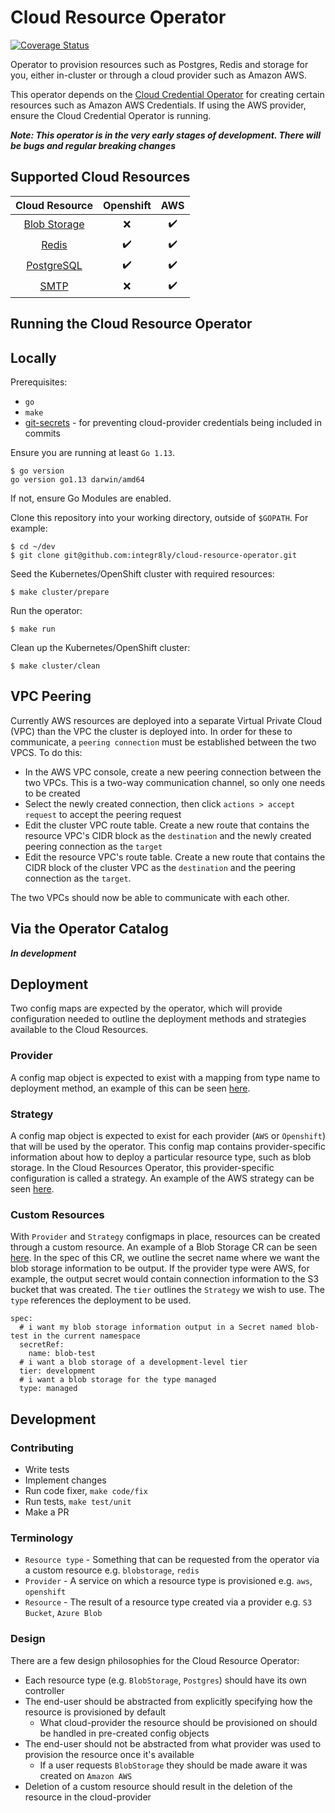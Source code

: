 # Cloud Resource Operator

[![Coverage Status](https://coveralls.io/repos/github/integr8ly/cloud-resource-operator/badge.svg)](https://coveralls.io/github/integr8ly/cloud-resource-operator)

Operator to provision resources such as Postgres, Redis and storage for you, either in-cluster or through a cloud
provider such as Amazon AWS.

This operator depends on the [Cloud Credential Operator](https://github.com/openshift/cloud-credential-operator) for
creating certain resources such as Amazon AWS Credentials. If using the AWS provider, ensure the Cloud Credential
Operator is running.

***Note: This operator is in the very early stages of development. There will be bugs and regular breaking changes***

## Supported Cloud Resources
| Cloud Resource 	| Openshift 	| AWS 	|
|:--------------:	|:---------:	|:---------:	|
|  [Blob Storage](./doc/blobstorage.md)  	|     :x:     	| :heavy_check_mark: 	|
|     [Redis](./doc/redis.md)  	|     :heavy_check_mark:     	|  :heavy_check_mark: 	|
|   [PostgreSQL](./doc/postgresql.md) 	|     :heavy_check_mark:     	|  :heavy_check_mark:  	|
|      [SMTP](./doc/smtp.md)     	|     :x:     	|  :heavy_check_mark:  	|

## Running the Cloud Resource Operator
## Locally

Prerequisites:
- `go`
- `make`
- [git-secrets](https://github.com/awslabs/git-secrets) - for preventing cloud-provider credentials being included in 
commits

Ensure you are running at least `Go 1.13`.
```shell script
$ go version
go version go1.13 darwin/amd64
```

If not, ensure Go Modules are enabled.

Clone this repository into your working directory, outside of `$GOPATH`. For example:
```shell script
$ cd ~/dev
$ git clone git@github.com:integr8ly/cloud-resource-operator.git
```

Seed the Kubernetes/OpenShift cluster with required resources:
```shell script
$ make cluster/prepare
```

Run the operator:
```shell script
$ make run
```

Clean up the Kubernetes/OpenShift cluster:
```shell script
$ make cluster/clean
```

## VPC Peering 
Currently AWS resources are deployed into a separate Virtual Private Cloud (VPC) than the VPC the cluster is deployed into. In order for these to communicate, a `peering connection` must be established between the two VPCS. To do this:
- In the AWS VPC console, create a new peering connection between the two VPCs. This is a two-way communication channel, so only one needs to be created
- Select the newly created connection, then click `actions > accept request` to accept the peering request
- Edit the cluster VPC route table. Create a new route that contains the resource VPC's CIDR block as the `destination` and the newly created peering connection as the `target`
- Edit the resource VPC's route table. Create a new route that contains the CIDR block of the cluster VPC as the `destination` and the peering connection as the `target`. 

The two VPCs should now be able to communicate with each other. 

## Via the Operator Catalog

***In development***

## Deployment
Two config maps are expected by the operator, which will provide configuration needed to outline the deployment methods and strategies available to the Cloud Resources.

### Provider
A config map object is expected to exist with a mapping from type name to deployment method, an example of this can be seen [here](deploy/examples/cloud_resource_config.yaml).

### Strategy 
A config map object is expected to exist for each provider (`AWS` or `Openshift`) that will be used by the operator. This config map contains provider-specific information about how to deploy a particular resource type, such as blob storage. In the Cloud Resources Operator, this provider-specific configuration is called a strategy. An example of the AWS strategy can be seen [here](deploy/examples/cloud_resources_aws_strategies.yaml).

### Custom Resources
With `Provider` and `Strategy` configmaps in place, resources can be created through a custom resource. An example of a Blob Storage CR can be seen [here](./deploy/crds/integreatly_v1alpha1_blobstorage_cr.yaml). 
In the spec of this CR, we outline the secret name where we want the blob storage information to be output. If the provider type were AWS, for example, the output secret would contain connection information to the S3 bucket that was created. The `tier` outlines the `Strategy` we wish to use. The `type` references the deployment to be used.
```
spec:
  # i want my blob storage information output in a Secret named blob-test in the current namespace
  secretRef:
    name: blob-test
  # i want a blob storage of a development-level tier
  tier: development
  # i want a blob storage for the type managed
  type: managed

```
## Development

### Contributing

- Write tests
- Implement changes
- Run code fixer, `make code/fix`
- Run tests, `make test/unit`
- Make a PR

### Terminology
- `Resource type` - Something that can be requested from the operator via a custom resource e.g. `blobstorage`, `redis`
- `Provider` - A service on which a resource type is provisioned e.g. `aws`, `openshift`
- `Resource` - The result of a resource type created via a provider e.g. `S3 Bucket`, `Azure Blob`

### Design
There are a few design philosophies for the Cloud Resource Operator:
- Each resource type (e.g. `BlobStorage`, `Postgres`) should have its own controller
- The end-user should be abstracted from explicitly specifying how the resource is provisioned by default
    - What cloud-provider the resource should be provisioned on should be handled in pre-created config objects
- The end-user should not be abstracted from what provider was used to provision the resource once it's available
    - If a user requests `BlobStorage` they should be made aware it was created on `Amazon AWS`
- Deletion of a custom resource should result in the deletion of the resource in the cloud-provider